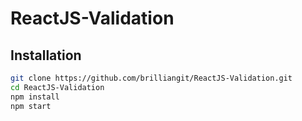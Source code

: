 # ReactJS-Validation



## Installation

```bash
git clone https://github.com/brilliangit/ReactJS-Validation.git
cd ReactJS-Validation
npm install
npm start
```
